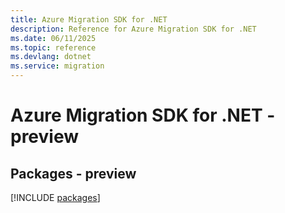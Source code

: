 ```yaml
---
title: Azure Migration SDK for .NET
description: Reference for Azure Migration SDK for .NET
ms.date: 06/11/2025
ms.topic: reference
ms.devlang: dotnet
ms.service: migration
---
```

# Azure Migration SDK for .NET - preview
## Packages - preview
[!INCLUDE [packages](migration-index.md)]